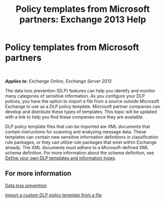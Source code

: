 ﻿---
title: 'Policy templates from Microsoft partners: Exchange 2013 Help'
TOCTitle: Policy templates from Microsoft partners
ms:assetid: 0f95336e-b3ef-4041-9604-adf7b0b335fe
ms:mtpsurl: https://technet.microsoft.com/en-us/library/JJ619284(v=EXCHG.150)
ms:contentKeyID: 49289172
ms.date: 12/10/2017
mtps_version: v=EXCHG.150
---

# Policy templates from Microsoft partners

 

_**Applies to:** Exchange Online, Exchange Server 2013_


The data loss prevention (DLP) features can help you identify and monitor many categories of sensitive information. As you configure your DLP polices, you have the option to import a file from a source outside Microsoft Exchange to use as a DLP policy template. Microsoft partner companies can develop and distribute these types of templates. This topic will be updated with a link to help you find these companies once they are available.

DLP policy template files that can be imported are XML documents that contain instructions for scanning and analyzing message data. These templates can contain new sensitive information definitions in classification rule packages, or they can utilize rule packages that exist within Exchange already. The XML documents must adhere to a Microsoft-defined XML schema definition. For more information about the schema definition, see [Define your own DLP templates and information types](define-your-own-dlp-templates-and-information-types-exchange-2013-help.md).

## For more information

[Data loss prevention](technical-overview-of-dlp-data-loss-prevention-in-exchange.md)

[Import a custom DLP policy template from a file](import-a-custom-dlp-policy-template-from-a-file-exchange-2013-help.md)

